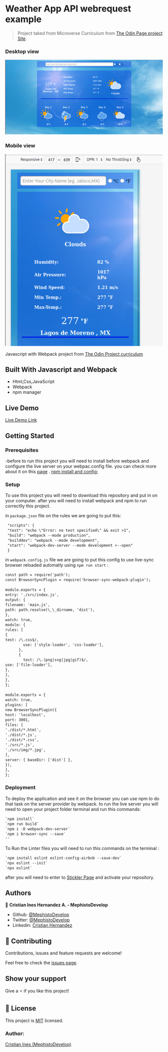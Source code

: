 # Weather App API webrequest example

> Project taked from Microverse Curriculum from [The Odin Page project Site]().
### Desktop view
![screenshot](./dist/img/desktop.png)

### Mobile view
![screenshot](./dist/img/mobile.png)

Javascript with Webpack project from [The Odin Project curriculum](https://www.theodinproject.com/courses/javascript/lessons/working-with-apis)

## Built With Javascript and Webpack

- Html,Css,JavaScript
- Webpack
- npm manager

## Live Demo

[Live Demo Link](https://mephistodevelop.github.io/WeatherAppExample/)

## Getting Started

### Prerequisites

-before to run this project you will need to install before webpack and configure the live server on your webpac.config file. you can check more about it on this [page](https://webpack.js.org/guides/installation/) .
[npm install and config: ](https://docs.npmjs.com/cli/install)

### Setup

To use this project you will need to download this repository and put in on your computer.
after you will need to install webpack and npm to run correctlly this project.

in `package.json` file on the rules we are going to put this:

```
 "scripts": {
 "test": "echo \"Error: no test specified\" && exit >1",
 "build": "webpack --mode production",
 "builddev": "webpack --mode development",
 "start": "webpack-dev-server --mode development >--open"
 }
```

in `webpack.config.js` file we are going to put this config to use live-sync browser reloaded automatly using `npm run start` :

```
const path = require('path');
const BrowserSyncPlugin = require('browser-sync-webpack-plugin');

module.exports = {
entry: './src/index.js',
output: {
filename: 'main.js',
path: path.resolve(\_\_dirname, 'dist'),
},
watch: true,
module: {
rules: [
{
test: /\.css$/,
        use: ['style-loader', 'css-loader'],
      },
      {
        test: /\.(png|svg|jpg|gif)$/,
use: ['file-loader'],
},
],
},
};

module.exports = {
watch: true,
plugins: [
new BrowserSyncPlugin({
host: 'localhost',
port: 3001,
files: [
'./dist/*.html',
'./dist/*.js',
'./dist/*.css',
'./src/*.js',
'./src/img/*.jpg',
],
server: { baseDir: ['dist'] },
}),
],
};
```

### Deployment

To deploy the application and see it on the browser you can use npm to do that task on the server provider by webpack. to run the live server you will need to open your project folder terminal and run this commands:

```
`npm install`
`npm run build`
`npm i -D webpack-dev-server`
`npm i browser-sync --save`
''
```

To Run the Linter files you will need to run this commands on the terminal :

```
`npm install eslint eslint-config-airbnb --save-dev`
`npx eslint --init`
`npx eslint`
```

after you will need to enter to [Stickler Page](https://stickler-ci.com/) and activate your repository.

## Authors

👤 **Cristian Ines Hernandez A. - MephistoDevelop**

- Github: [@MephistoDevelop](https://github.com/MephistoDevelop)
- Twitter: [@MephistoDevelop](https://twitter.com/MephistoDevelop)
- Linkedin: [Cristian Hernandez](https://www.linkedin.com/in/cristian-hernandez1992/)

## 🤝 Contributing

Contributions, issues and feature requests are welcome!

Feel free to check the [issues page](issues/).

## Show your support

Give a ⭐️ if you like this project!

## 📝 License

This project is [MIT](lic.url) licensed.

### Author:

[Cristian Ines (MephistoDevelop)](https://github.com/MephistoDevelop)
